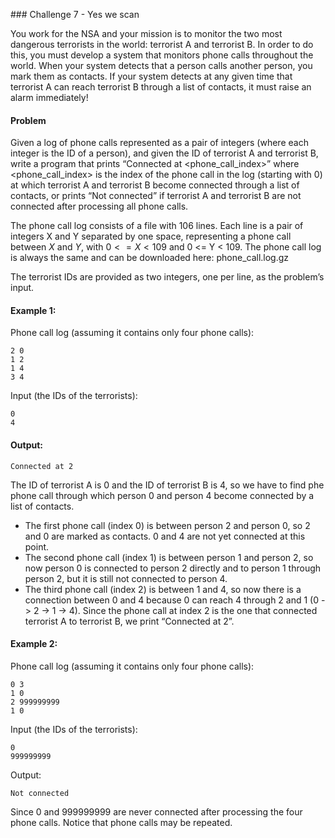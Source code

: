### Challenge 7 - Yes we scan

You work for the NSA and your mission is to monitor the two most dangerous terrorists in the world: terrorist A and terrorist B. In order to do this, you must develop a system that monitors phone calls throughout the world. When your system detects that a person calls another person, you mark them as contacts. If your system detects at any given time that terrorist A can reach terrorist B through a list of contacts, it must raise an alarm immediately!

#### Problem

Given a log of phone calls represented as a pair of integers (where each integer is the ID of a person), and given the ID of terrorist A and terrorist B, write a program that prints “Connected at <phone_call_index>” where <phone_call_index> is the index of the phone call in the log (starting with 0) at which terrorist A and terrorist B become connected through a list of contacts, or prints “Not connected” if terrorist A and terrorist B are not connected after processing all phone calls.

The phone call log consists of a file with 106 lines. Each line is a pair of integers X and Y separated by one space, representing a phone call between $X$ and $Y$, with $0 <= X < 109$ and 0 <= Y < 109. The phone call log is always the same and can be downloaded here: phone_call.log.gz

The terrorist IDs are provided as two integers, one per line, as the problem’s input.

#### Example 1:

Phone call log (assuming it contains only four phone calls):
````
2 0
1 2
1 4
3 4
````

Input (the IDs of the terrorists):
````
0
4
````

#### Output:
````
Connected at 2
````

The ID of terrorist A is 0 and the ID of terrorist B is 4, so we have to find phe phone call through which person 0 and person 4 become connected by a list of contacts.

* The first phone call (index 0) is between person 2 and person 0, so 2 and 0 are marked as contacts. 0 and 4 are not yet connected at this point.
* The second phone call (index 1) is between person 1 and person 2, so now person 0 is connected to person 2 directly and to person 1 through person 2, but it is still not connected to person 4.
* The third phone call (index 2) is between 1 and 4, so now there is a connection between 0 and 4 because 0 can reach 4 through 2 and 1 (0 -> 2 -> 1 -> 4). Since the phone call at index 2 is the one that connected terrorist A to terrorist B, we print “Connected at 2”.

#### Example 2:

Phone call log (assuming it contains only four phone calls):
````
0 3
1 0
2 999999999
1 0
````

Input (the IDs of the terrorists):
````
0
999999999
````

Output:
````
Not connected
````

Since 0 and 999999999 are never connected after processing the four phone calls. Notice that phone calls may be repeated.